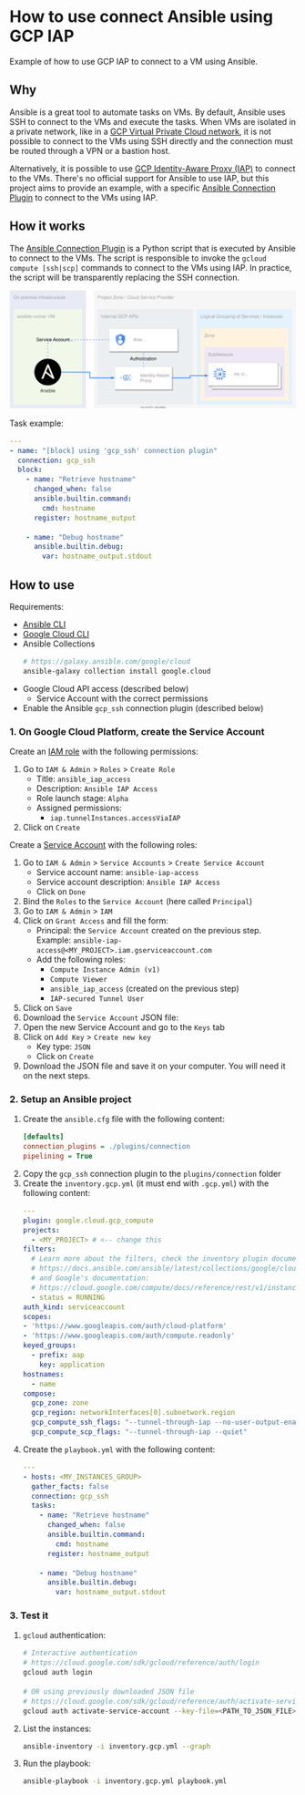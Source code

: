 # How to use connect Ansible using GCP IAP

Example of how to use GCP IAP to connect to a VM using Ansible.

## Why

Ansible is a great tool to automate tasks on VMs. By default, Ansible uses SSH to connect to the VMs and execute the tasks. When VMs are isolated in a private network, like in a [GCP Virtual Private Cloud network](https://cloud.google.com/vpc/docs/vpc), it is not possible to connect to the VMs using SSH directly and the connection must be routed through a VPN or a bastion host.

Alternatively, it is possible to use [GCP Identity-Aware Proxy (IAP)](https://cloud.google.com/iap/docs/using-tcp-forwarding) to connect to the VMs. There's no official support for Ansible to use IAP, but this project aims to provide an example, with a specific [Ansible Connection Plugin](https://docs.ansible.com/ansible/latest/plugins/connection.html) to connect to the VMs using IAP.

## How it works

The [Ansible Connection Plugin](https://docs.ansible.com/ansible/latest/plugins/connection.html) is a Python script that is executed by Ansible to connect to the VMs. The script is responsible to invoke the `gcloud compute [ssh|scp]` commands to connect to the VMs using IAP. In practice, the script will be transparently replacing the SSH connection.

![Connection to the VM via GCP IAP](./docs/diagram.drawio.svg)


Task example:

```yaml
---
- name: "[block] using 'gcp_ssh' connection plugin"
  connection: gcp_ssh
  block:
    - name: "Retrieve hostname"
      changed_when: false
      ansible.builtin.command:
        cmd: hostname
      register: hostname_output

    - name: "Debug hostname"
      ansible.builtin.debug:
        var: hostname_output.stdout
```

## How to use

Requirements:
- [Ansible CLI](https://docs.ansible.com/ansible/latest/installation_guide/intro_installation.html)
- [Google Cloud CLI](https://cloud.google.com/sdk/docs/install)
- Ansible Collections
  ```bash
  # https://galaxy.ansible.com/google/cloud
  ansible-galaxy collection install google.cloud
  ```
- Google Cloud API access (described below)
  - Service Account with the correct permissions
- Enable the Ansible `gcp_ssh` connection plugin (described below)

### 1. On Google Cloud Platform, create the Service Account

Create an [IAM role](https://cloud.google.com/iam/docs/creating-custom-roles) with the following permissions:

1. Go to `IAM & Admin` > `Roles` > `Create Role`
    - Title: `ansible_iap_access`
    - Description: `Ansible IAP Access`
    - Role launch stage: `Alpha`
    - Assigned permissions:
      - `iap.tunnelInstances.accessViaIAP`
2. Click on `Create`

Create a [Service Account](https://cloud.google.com/iam/docs/service-accounts-create) with the following roles:

1. Go to `IAM & Admin` > `Service Accounts` > `Create Service Account`
    - Service account name: `ansible-iap-access`
    - Service account description: `Ansible IAP Access`
    - Click on `Done`
2. Bind the `Roles` to the `Service Account` (here called `Principal`)
  1. Go to `IAM & Admin` > `IAM`
  2. Click on `Grant Access` and fill the form:
      - Principal: the `Service Account` created on the previous step. Example: `ansible-iap-access@<MY_PROJECT>.iam.gserviceaccount.com`
      - Add the following roles:
        - `Compute Instance Admin (v1)`
        - `Compute Viewer`
        - `ansible_iap_access` (created on the previous step)
        - `IAP-secured Tunnel User`
  3. Click on `Save`
3. Download the `Service Account` JSON file:
  1. Open the new Service Account and go to the `Keys` tab
  2. Click on `Add Key` > `Create new key`
      - Key type: `JSON`
      - Click on `Create`
  3. Download the JSON file and save it on your computer. You will need it on the next steps.

### 2. Setup an Ansible project
1. Create the `ansible.cfg` file with the following content:
    ```ini
    [defaults]
    connection_plugins = ./plugins/connection
    pipelining = True
    ```
2. Copy the `gcp_ssh` connection plugin to the `plugins/connection` folder
3. Create the `inventory.gcp.yml` (it must end with `.gcp.yml`) with the following content:
    ```yaml
    ---
    plugin: google.cloud.gcp_compute
    projects:
      - <MY_PROJECT> # <-- change this
    filters:
      # Learn more about the filters, check the inventory plugin documentation:
      # https://docs.ansible.com/ansible/latest/collections/google/cloud/gcp_compute_inventory.html#parameter-filters
      # and Google's documentation:
      # https://cloud.google.com/compute/docs/reference/rest/v1/instances/aggregatedList
      - status = RUNNING
    auth_kind: serviceaccount
    scopes:
    - 'https://www.googleapis.com/auth/cloud-platform'
    - 'https://www.googleapis.com/auth/compute.readonly'
    keyed_groups:
      - prefix: aap
        key: application
    hostnames:
      - name
    compose:
      gcp_zone: zone
      gcp_region: networkInterfaces[0].subnetwork.region
      gcp_compute_ssh_flags: "--tunnel-through-iap --no-user-output-enabled --quiet"
      gcp_compute_scp_flags: "--tunnel-through-iap --quiet"
    ```
4. Create the `playbook.yml` with the following content:
    ```yaml
    ---
    - hosts: <MY_INSTANCES_GROUP>
      gather_facts: false
      connection: gcp_ssh
      tasks:
        - name: "Retrieve hostname"
          changed_when: false
          ansible.builtin.command:
            cmd: hostname
          register: hostname_output

        - name: "Debug hostname"
          ansible.builtin.debug:
            var: hostname_output.stdout

### 3. Test it

1. `gcloud` authentication:
    ```bash
    # Interactive authentication
    # https://cloud.google.com/sdk/gcloud/reference/auth/login
    gcloud auth login

    # OR using previously downloaded JSON file
    # https://cloud.google.com/sdk/gcloud/reference/auth/activate-service-account
    gcloud auth activate-service-account --key-file=<PATH_TO_JSON_FILE>
    ```
2. List the instances:
    ```bash
    ansible-inventory -i inventory.gcp.yml --graph
    ```
3. Run the playbook:
    ```bash
    ansible-playbook -i inventory.gcp.yml playbook.yml
    ```
